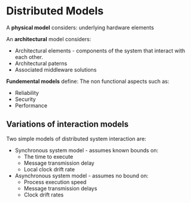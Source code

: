 # Distributed Models

A **physical model** considers: underlying hardware elements

An **architectural** model considers:

* Architectural elements - components of the system that interact with each other. 
* Architectural paterns 
* Associated middleware solutions

**Fundemental models** define: The non functional aspects such as:

* Reliability
* Security
* Performance

## Variations of interaction models

Two simple models of distributed system interaction are:

* Synchronous system model - assumes known bounds on:
  * The time to execute
  * Message transmission delay
  * Local clock drift rate
* Asynchronous system model - assumes no bound on:
  * Process execution speed
  * Message transmission delays
  * Clock drift rates

